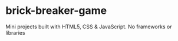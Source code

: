# brick-breaker-game
Mini projects built with HTML5, CSS &amp; JavaScript. No frameworks or libraries
